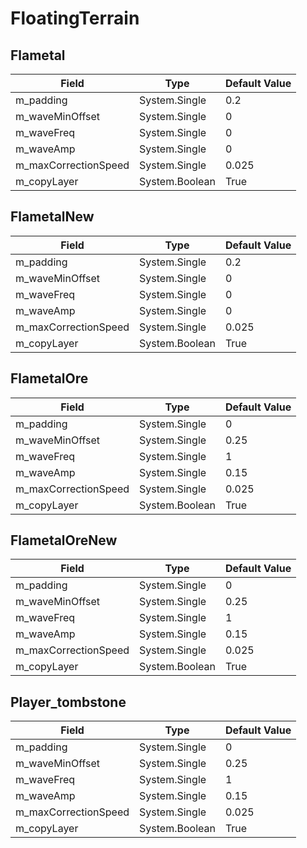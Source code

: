 # FloatingTerrain

## Flametal

|Field|Type|Default Value|
|-----|----|-------------|
|m_padding|System.Single|0.2|
|m_waveMinOffset|System.Single|0|
|m_waveFreq|System.Single|0|
|m_waveAmp|System.Single|0|
|m_maxCorrectionSpeed|System.Single|0.025|
|m_copyLayer|System.Boolean|True|

## FlametalNew

|Field|Type|Default Value|
|-----|----|-------------|
|m_padding|System.Single|0.2|
|m_waveMinOffset|System.Single|0|
|m_waveFreq|System.Single|0|
|m_waveAmp|System.Single|0|
|m_maxCorrectionSpeed|System.Single|0.025|
|m_copyLayer|System.Boolean|True|

## FlametalOre

|Field|Type|Default Value|
|-----|----|-------------|
|m_padding|System.Single|0|
|m_waveMinOffset|System.Single|0.25|
|m_waveFreq|System.Single|1|
|m_waveAmp|System.Single|0.15|
|m_maxCorrectionSpeed|System.Single|0.025|
|m_copyLayer|System.Boolean|True|

## FlametalOreNew

|Field|Type|Default Value|
|-----|----|-------------|
|m_padding|System.Single|0|
|m_waveMinOffset|System.Single|0.25|
|m_waveFreq|System.Single|1|
|m_waveAmp|System.Single|0.15|
|m_maxCorrectionSpeed|System.Single|0.025|
|m_copyLayer|System.Boolean|True|

## Player_tombstone

|Field|Type|Default Value|
|-----|----|-------------|
|m_padding|System.Single|0|
|m_waveMinOffset|System.Single|0.25|
|m_waveFreq|System.Single|1|
|m_waveAmp|System.Single|0.15|
|m_maxCorrectionSpeed|System.Single|0.025|
|m_copyLayer|System.Boolean|True|

